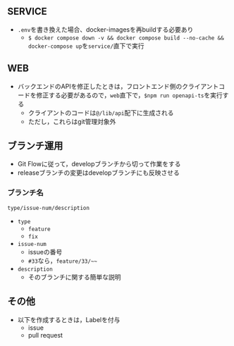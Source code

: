 ## SERVICE
- `.env`を書き換えた場合、docker-imagesを再buildする必要あり
  - `$ docker compose down -v && docker compose build --no-cache && docker-compose up`を`service/`直下で実行

## WEB

- バックエンドのAPIを修正したときは，フロントエンド側のクライアントコードを修正する必要があるので，`web`直下で，`$npm run openapi-ts`を実行する
  - クライアントのコードは`@/lib/api`配下に生成される
  - ただし，これらはgit管理対象外

## ブランチ運用

- Git Flowに従って，developブランチから切って作業をする
- releaseブランチの変更はdevelopブランチにも反映させる

### ブランチ名

`type/issue-num/description`

- `type`
    - `feature`
    - `fix`
- `issue-num`
    - issueの番号
    - `#33`なら，`feature/33/~~`
- `description`
    - そのブランチに関する簡単な説明

## その他

- 以下を作成するときは，Labelを付与
    - issue
    - pull request


